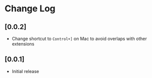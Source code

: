 # Change Log

## [0.0.2]

- Change shortcut to `Control+]` on Mac to avoid overlaps with other extensions

## [0.0.1]

- Initial release